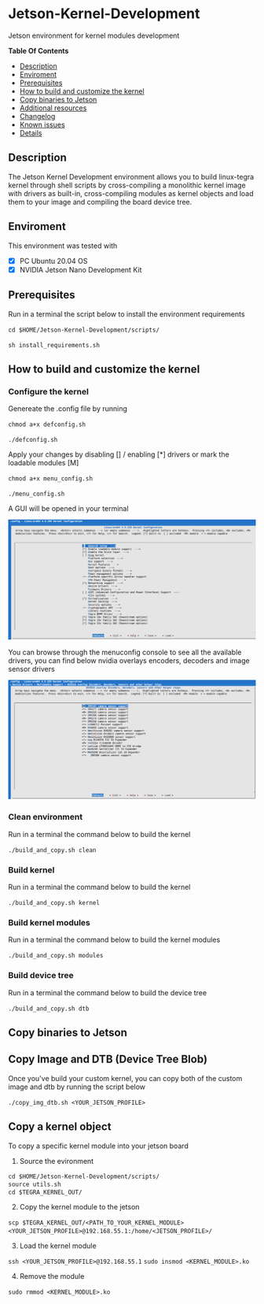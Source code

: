 # Jetson-Kernel-Development
Jetson environment for kernel modules development

**Table Of Contents**
- [Description](#description)
- [Enviroment](#enviroment)
- [Prerequisites](#prerequisites)
- [How to build and customize the kernel](#How-to-build-and-customize-the-kernel)
- [Copy binaries to Jetson](Copy-binaries-to-Jetson)
- [Additional resources](#additional-resources)
- [Changelog](#changelog)
- [Known issues](#known-issues)
- [Details](#Details)

## Description
The Jetson Kernel Development environment allows you to build linux-tegra kernel through shell scripts by cross-compiling a monolithic kernel image with drivers as built-in, cross-compiling modules as kernel objects and load them to your image and compiling the board device tree.

## Enviroment
This environment was tested with
- [x] PC Ubuntu 20.04 OS
- [x] NVIDIA Jetson Nano Development Kit 

## Prerequisites
Run in a terminal the script below to install the environment requirements

`cd $HOME/Jetson-Kernel-Development/scripts/`

`sh install_requirements.sh` 


## How to build and customize the kernel

### Configure the kernel
Genereate the .config file by running

`chmod a+x defconfig.sh`

`./defconfig.sh`

Apply your changes by disabling [] / enabling [*] drivers or mark the loadable modules [M]

`chmod a+x menu_config.sh`

`./menu_config.sh`

A GUI will be opened in your terminal

![Menuconfig image](doc/imgs/menuconfig.png)

You can browse through the menuconfig console to see all the available drivers, you can find below nvidia overlays encoders, decoders and image sensor drivers

![Menuconfig image](doc/imgs/menuconfig_nvidia_overlay.png)

### Clean environment
Run in a terminal the command below to build the kernel

`./build_and_copy.sh clean`

### Build kernel
Run in a terminal the command below to build the kernel

`./build_and_copy.sh kernel`

### Build kernel modules
Run in a terminal the command below to build the kernel modules

`./build_and_copy.sh modules`

### Build device tree
Run in a terminal the command below to build the device tree

`./build_and_copy.sh dtb`

## Copy binaries to Jetson

## Copy Image and DTB (Device Tree Blob)
Once you've build your custom kernel, you can copy both of the custom image and dtb by running the script below

`./copy_img_dtb.sh <YOUR_JETSON_PROFILE>`

## Copy a kernel object

To copy a specific kernel module into your jetson board
1. Source the evironment
```
cd $HOME/Jetson-Kernel-Development/scripts/
source utils.sh
cd $TEGRA_KERNEL_OUT/
```

2. Copy the kernel module to the jetson

`scp $TEGRA_KERNEL_OUT/<PATH_TO_YOUR_KERNEL_MODULE> <YOUR_JETSON_PROFILE>@192.168.55.1:/home/<JETSON_PROFILE>/`

3. Load the kernel module

`ssh <YOUR_JETSON_PROFILE>@192.168.55.1`
`sudo insmod <KERNEL_MODULE>.ko`

4. Remove the module

`sudo rmmod <KERNEL_MODULE>.ko`







